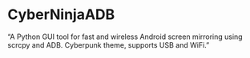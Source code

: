 # CyberNinjaADB
“A Python GUI tool for fast and wireless Android screen mirroring using scrcpy and ADB. Cyberpunk theme, supports USB and WiFi.”
